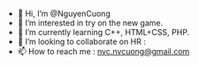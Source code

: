 - 👋 Hi, I’m @NguyenCuong
- 👀 I’m interested in try on the new game.
- 🌱 I’m currently learning C++, HTML+CSS, PHP.
- 💞️ I’m looking to collaborate on HR : 
- 📫 How to reach me : nvc.nvcuong@gmail.com

<!---
NguyenCuong-hi/NguyenCuong-hi is a ✨ special ✨ repository because its `README.md` (this file) appears on your GitHub profile.
You can click the Preview link to take a look at your changes.
--->
